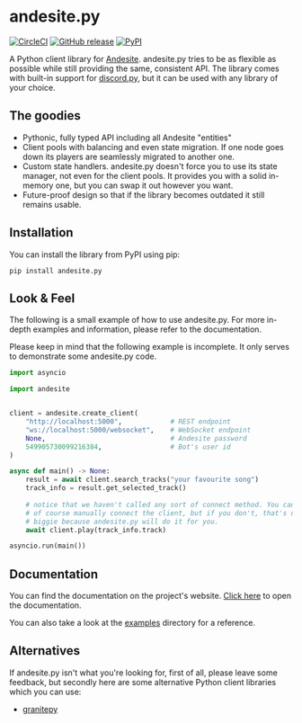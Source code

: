 # andesite.py
[![CircleCI](https://circleci.com/gh/gieseladev/andesite.py.svg?style=svg)](https://circleci.com/gh/gieseladev/andesite.py)
[![GitHub release](https://img.shields.io/github/tag/gieseladev/andesite.py.svg)](https://github.com/gieseladev/andesite.py/releases/latest)
[![PyPI](https://img.shields.io/pypi/v/andesite.py.svg)](https://pypi.org/project/andesite.py)

A Python client library for [Andesite](https://github.com/natanbc/andesite-node).
andesite.py tries to be as flexible as possible while still providing the same,
consistent API.
The library comes with built-in support for [discord.py](https://github.com/Rapptz/discord.py),
but it can be used with any library of your choice.

## The goodies
- Pythonic, fully typed API including all Andesite "entities"
- Client pools with balancing and even state migration. If one node goes down
its players are seamlessly migrated to another one.
- Custom state handlers. andesite.py doesn't force you to use its state manager,
not even for the client pools. It provides you with a solid in-memory one, but
you can swap it out however you want.
- Future-proof design so that if the library becomes outdated it still remains
usable.

## Installation
You can install the library from PyPI using pip:
```shell
pip install andesite.py
```

## Look & Feel
The following is a small example of how to use andesite.py. For more
in-depth examples and information, please refer to the documentation.

Please keep in mind that the following example is incomplete. It only
serves to demonstrate some andesite.py code.

```python
import asyncio

import andesite


client = andesite.create_client(
    "http://localhost:5000",            # REST endpoint
    "ws://localhost:5000/websocket",    # WebSocket endpoint
    None,                               # Andesite password
    549905730099216384,                 # Bot's user id
)

async def main() -> None:
    result = await client.search_tracks("your favourite song")
    track_info = result.get_selected_track()
    
    # notice that we haven't called any sort of connect method. You can
    # of course manually connect the client, but if you don't, that's no
    # biggie because andesite.py will do it for you.
    await client.play(track_info.track)

asyncio.run(main())
```

## Documentation
You can find the documentation on the project's website.
[Click here](https://giesela.dev/andesite/) to open the
documentation.

You can also take a look at the [examples](examples) directory
for a reference.


## Alternatives
If andesite.py isn't what you're looking for, first of all, please
leave some feedback, but secondly here are some alternative Python client
libraries which you can use:

- [granitepy](https://github.com/twitch0001/granitepy)